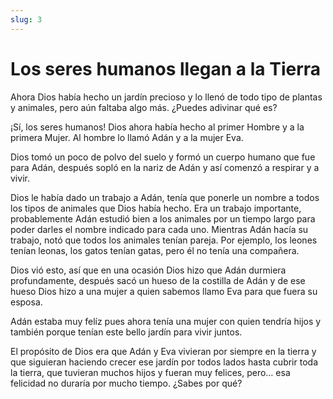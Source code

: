 ```yaml
---
slug: 3
---
```


# Los seres humanos llegan a la Tierra

Ahora Dios había hecho un jardín precioso y lo llenó de todo tipo de plantas y animales, pero aún faltaba algo más. ¿Puedes adivinar qué es?

¡Sí, los seres humanos! Dios ahora había hecho al primer Hombre y a la primera Mujer. Al hombre lo llamó Adán y a la mujer Eva.

Dios tomó un poco de polvo del suelo y formó un cuerpo humano que fue para Adán, después sopló en la nariz de Adán y así comenzó a respirar y a vivir.

Dios le había dado un trabajo a Adán, tenía que ponerle un nombre a todos los tipos de animales que Dios había hecho. Era un trabajo importante, probablemente Adán estudió bien a los animales por un tiempo largo para poder darles el nombre indicado para cada uno. Mientras Adán hacía su trabajo, notó que todos los animales tenían pareja. Por ejemplo, los leones tenían leonas, los gatos tenían gatas, pero él no tenía una compañera.

Dios vió esto, así que en una ocasión Dios hizo que Adán durmiera profundamente, después sacó un hueso de la costilla de Adán y de ese hueso Dios hizo a una mujer a quien sabemos llamo Eva para que fuera su esposa.

Adán estaba muy felíz pues ahora tenía una mujer con quien tendría hijos y también porque tenían este bello jardín para vivir juntos.

El propósito de Dios era que Adán y Eva vivieran por siempre en la tierra y que siguieran haciendo crecer ese jardín por todos lados hasta cubrir toda la tierra, que tuvieran muchos hijos y fueran muy felices, pero… esa felicidad no duraría por mucho tiempo. ¿Sabes por qué?
